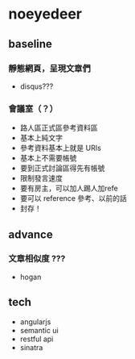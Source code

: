 # noeyedeer

## baseline

### 靜態網頁，呈現文章們
* disqus???

### 會議室（？）
* 路人區正式區參考資料區
* 基本上純文字
* 參考資料基本上就是 URIs
* 基本上不需要帳號
* 要到正式討論區得先有帳號
* 限制發言速度
* 要有房主，可以加人踢人加refe
* 要可以 reference 參考、以前的話
* 封存！

## advance

### 文章相似度 ???
* hogan

## tech
* angularjs
* semantic ui
* restful api
* sinatra

